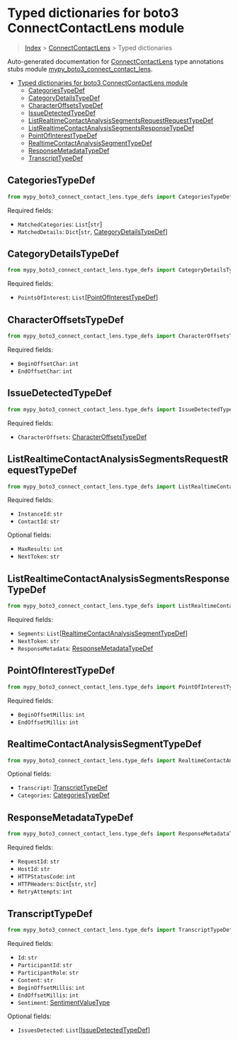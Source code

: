 # Typed dictionaries for boto3 ConnectContactLens module

> [Index](..) > [ConnectContactLens](.) > Typed dictionaries

Auto-generated documentation for
[ConnectContactLens](https://boto3.amazonaws.com/v1/documentation/api/latest/reference/services/connect-contact-lens.html#ConnectContactLens)
type annotations stubs module
[mypy_boto3_connect_contact_lens](https://pypi.org/project/mypy-boto3-connect-contact-lens/).

- [Typed dictionaries for boto3 ConnectContactLens module](#typed-dictionaries-for-boto3-connectcontactlens-module)
  - [CategoriesTypeDef](#categoriestypedef)
  - [CategoryDetailsTypeDef](#categorydetailstypedef)
  - [CharacterOffsetsTypeDef](#characteroffsetstypedef)
  - [IssueDetectedTypeDef](#issuedetectedtypedef)
  - [ListRealtimeContactAnalysisSegmentsRequestRequestTypeDef](#listrealtimecontactanalysissegmentsrequestrequesttypedef)
  - [ListRealtimeContactAnalysisSegmentsResponseTypeDef](#listrealtimecontactanalysissegmentsresponsetypedef)
  - [PointOfInterestTypeDef](#pointofinteresttypedef)
  - [RealtimeContactAnalysisSegmentTypeDef](#realtimecontactanalysissegmenttypedef)
  - [ResponseMetadataTypeDef](#responsemetadatatypedef)
  - [TranscriptTypeDef](#transcripttypedef)

## CategoriesTypeDef

```python
from mypy_boto3_connect_contact_lens.type_defs import CategoriesTypeDef
```

Required fields:

- `MatchedCategories`: `List`\[`str`\]
- `MatchedDetails`: `Dict`\[`str`,
  [CategoryDetailsTypeDef](./type_defs.md#categorydetailstypedef)\]

## CategoryDetailsTypeDef

```python
from mypy_boto3_connect_contact_lens.type_defs import CategoryDetailsTypeDef
```

Required fields:

- `PointsOfInterest`:
  `List`\[[PointOfInterestTypeDef](./type_defs.md#pointofinteresttypedef)\]

## CharacterOffsetsTypeDef

```python
from mypy_boto3_connect_contact_lens.type_defs import CharacterOffsetsTypeDef
```

Required fields:

- `BeginOffsetChar`: `int`
- `EndOffsetChar`: `int`

## IssueDetectedTypeDef

```python
from mypy_boto3_connect_contact_lens.type_defs import IssueDetectedTypeDef
```

Required fields:

- `CharacterOffsets`:
  [CharacterOffsetsTypeDef](./type_defs.md#characteroffsetstypedef)

## ListRealtimeContactAnalysisSegmentsRequestRequestTypeDef

```python
from mypy_boto3_connect_contact_lens.type_defs import ListRealtimeContactAnalysisSegmentsRequestRequestTypeDef
```

Required fields:

- `InstanceId`: `str`
- `ContactId`: `str`

Optional fields:

- `MaxResults`: `int`
- `NextToken`: `str`

## ListRealtimeContactAnalysisSegmentsResponseTypeDef

```python
from mypy_boto3_connect_contact_lens.type_defs import ListRealtimeContactAnalysisSegmentsResponseTypeDef
```

Required fields:

- `Segments`:
  `List`\[[RealtimeContactAnalysisSegmentTypeDef](./type_defs.md#realtimecontactanalysissegmenttypedef)\]
- `NextToken`: `str`
- `ResponseMetadata`:
  [ResponseMetadataTypeDef](./type_defs.md#responsemetadatatypedef)

## PointOfInterestTypeDef

```python
from mypy_boto3_connect_contact_lens.type_defs import PointOfInterestTypeDef
```

Required fields:

- `BeginOffsetMillis`: `int`
- `EndOffsetMillis`: `int`

## RealtimeContactAnalysisSegmentTypeDef

```python
from mypy_boto3_connect_contact_lens.type_defs import RealtimeContactAnalysisSegmentTypeDef
```

Optional fields:

- `Transcript`: [TranscriptTypeDef](./type_defs.md#transcripttypedef)
- `Categories`: [CategoriesTypeDef](./type_defs.md#categoriestypedef)

## ResponseMetadataTypeDef

```python
from mypy_boto3_connect_contact_lens.type_defs import ResponseMetadataTypeDef
```

Required fields:

- `RequestId`: `str`
- `HostId`: `str`
- `HTTPStatusCode`: `int`
- `HTTPHeaders`: `Dict`\[`str`, `str`\]
- `RetryAttempts`: `int`

## TranscriptTypeDef

```python
from mypy_boto3_connect_contact_lens.type_defs import TranscriptTypeDef
```

Required fields:

- `Id`: `str`
- `ParticipantId`: `str`
- `ParticipantRole`: `str`
- `Content`: `str`
- `BeginOffsetMillis`: `int`
- `EndOffsetMillis`: `int`
- `Sentiment`: [SentimentValueType](./literals.md#sentimentvaluetype)

Optional fields:

- `IssuesDetected`:
  `List`\[[IssueDetectedTypeDef](./type_defs.md#issuedetectedtypedef)\]
